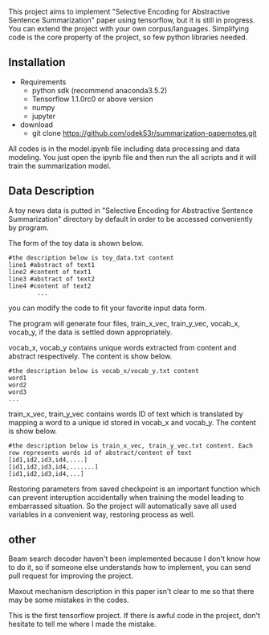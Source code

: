 This project aims to implement "Selective Encoding for Abstractive Sentence Summarization" paper using tensorflow, but it is still in progress. You can extend the project with your own corpus/languages. Simplifying code is the core property of the project, so few python libraries needed. 

##  Installation</br>
- Requirements
	- python sdk (recommend anaconda3.5.2)
	- Tensorflow 1.1.0rc0 or above version
	- numpy
	- jupyter
- download
	- git clone https://github.com/odek53r/summarization-papernotes.git

All codes is in the model.ipynb file including data processing and data modeling. You just open the ipynb file and then run the all scripts and it will train the summarization model.
## Data Description
A toy news data is putted in "Selective Encoding for Abstractive Sentence Summarization" directory by default in order to be accessed conveniently by program.

The form of the toy data is shown below. 
		
	#the description below is toy_data.txt content
	line1 #abstract of text1
	line2 #content of text1
	line3 #abstract of text2
	line4 #content of text2
			...
you can modify the code to fit your favorite input data form. 

The program will generate four files, train\_x\_vec, train\_y\_vec, vocab\_x, vocab\_y, if the data is settled down appropriately.

vocab\_x, vocab\_y contains unique words extracted from content and abstract respectively. The content is show below.

	#the description below is vocab_x/vocab_y.txt content
	word1 
	word2
	word3
	...


train\_x\_vec, train\_y\_vec contains words ID of text which is translated by mapping a word to a unique id stored in vocab\_x and vocab\_y. The content is show below.

	#the description below is train_x_vec, train_y_vec.txt content. Each row represents words id of abstract/content of text
	[id1,id2,id3,id4,....] 
	[id1,id2,id3,id4,.......] 
	[id1,id2,id3,id4,...] 

Restoring parameters from saved checkpoint is an important function which can prevent interuption accidentally when training the model leading to embarrassed situation. So the project will automatically save all used variables in a convenient way, restoring process as well.

## other
Beam search decoder haven't been implemented because I don't know how to do it, so if someone else understands how to implement, you can send pull request for improving the project.

Maxout mechanism description in this paper isn't clear to me so that there may be some mistakes in the codes.

This is the first tensorflow project. If there is awful code in the project, don't hesitate to tell me where I made the mistake.
